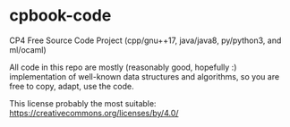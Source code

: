 # cpbook-code
CP4 Free Source Code Project (cpp/gnu++17, java/java8, py/python3, and ml/ocaml)

All code in this repo are mostly (reasonably good, hopefully :) implementation of well-known data structures and algorithms,
so you are free to copy, adapt, use the code.

This license probably the most suitable: https://creativecommons.org/licenses/by/4.0/
